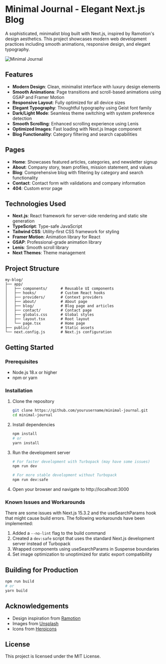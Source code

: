 # Minimal Journal - Elegant Next.js Blog

A sophisticated, minimalist blog built with Next.js, inspired by Ramotion's design aesthetics. This project showcases modern web development practices including smooth animations, responsive design, and elegant typography.

![Minimal Journal](https://images.unsplash.com/photo-1517694712202-14dd9538aa97?q=80&w=1770&auto=format&fit=crop)

## Features

- **Modern Design**: Clean, minimalist interface with luxury design elements
- **Smooth Animations**: Page transitions and scroll-based animations using GSAP and Framer Motion
- **Responsive Layout**: Fully optimized for all device sizes
- **Elegant Typography**: Thoughtful typography using Geist font family
- **Dark/Light Mode**: Seamless theme switching with system preference detection
- **Smooth Scrolling**: Enhanced scrolling experience using Lenis
- **Optimized Images**: Fast loading with Next.js Image component
- **Blog Functionality**: Category filtering and search capabilities

## Pages

- **Home**: Showcases featured articles, categories, and newsletter signup
- **About**: Company story, team profiles, mission statement, and values
- **Blog**: Comprehensive blog with filtering by category and search functionality
- **Contact**: Contact form with validations and company information
- **404**: Custom error page

## Technologies Used

- **Next.js**: React framework for server-side rendering and static site generation
- **TypeScript**: Type-safe JavaScript
- **Tailwind CSS**: Utility-first CSS framework for styling
- **Framer Motion**: Animation library for React
- **GSAP**: Professional-grade animation library
- **Lenis**: Smooth scroll library
- **Next Themes**: Theme management

## Project Structure

```
my-blog/
├── app/
│   ├── components/      # Reusable UI components
│   ├── hooks/           # Custom React hooks
│   ├── providers/       # Context providers
│   ├── about/           # About page
│   ├── blog/            # Blog page and articles
│   ├── contact/         # Contact page
│   ├── globals.css      # Global styles
│   ├── layout.tsx       # Root layout
│   └── page.tsx         # Home page
├── public/              # Static assets
└── next.config.js       # Next.js configuration
```

## Getting Started

### Prerequisites

- Node.js 18.x or higher
- npm or yarn

### Installation

1. Clone the repository
   ```bash
   git clone https://github.com/yourusername/minimal-journal.git
   cd minimal-journal
   ```

2. Install dependencies
   ```bash
   npm install
   # or
   yarn install
   ```

3. Run the development server
   ```bash
   # For faster development with Turbopack (may have some issues)
   npm run dev
   
   # For more stable development without Turbopack
   npm run dev:safe
   ```

4. Open your browser and navigate to http://localhost:3000

### Known Issues and Workarounds

There are some issues with Next.js 15.3.2 and the useSearchParams hook that might cause build errors. The following workarounds have been implemented:

1. Added a `--no-lint` flag to the build command
2. Created a `dev:safe` script that uses the standard Next.js development server instead of Turbopack
3. Wrapped components using useSearchParams in Suspense boundaries
4. Set image optimization to unoptimized for static export compatibility

## Building for Production

```bash
npm run build
# or
yarn build
```

## Acknowledgements

- Design inspiration from [Ramotion](https://www.ramotion.com/)
- Images from [Unsplash](https://unsplash.com/)
- Icons from [Heroicons](https://heroicons.com/)

## License

This project is licensed under the MIT License.
